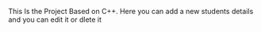 This Is the Project Based on C++. Here you can add a new students details and you can edit it or dlete it
